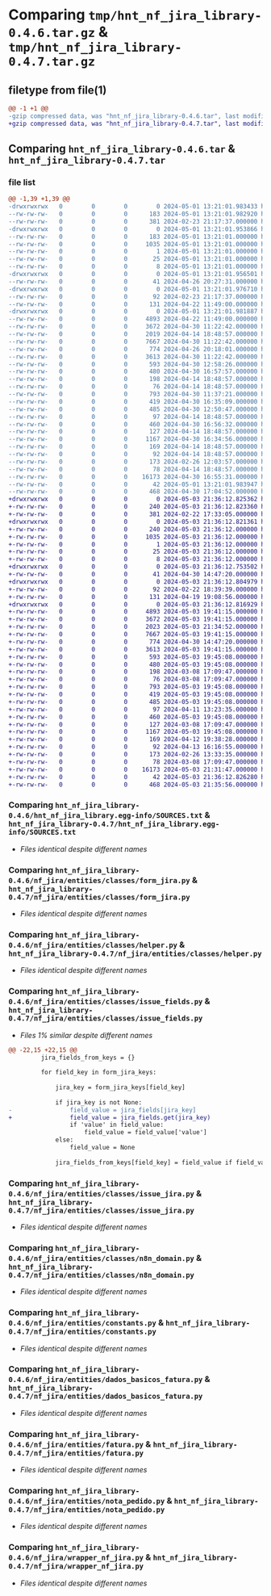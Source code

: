 # Comparing `tmp/hnt_nf_jira_library-0.4.6.tar.gz` & `tmp/hnt_nf_jira_library-0.4.7.tar.gz`

## filetype from file(1)

```diff
@@ -1 +1 @@
-gzip compressed data, was "hnt_nf_jira_library-0.4.6.tar", last modified: Wed May  1 13:21:01 2024, max compression
+gzip compressed data, was "hnt_nf_jira_library-0.4.7.tar", last modified: Fri May  3 21:36:12 2024, max compression
```

## Comparing `hnt_nf_jira_library-0.4.6.tar` & `hnt_nf_jira_library-0.4.7.tar`

### file list

```diff
@@ -1,39 +1,39 @@
-drwxrwxrwx   0        0        0        0 2024-05-01 13:21:01.983433 hnt_nf_jira_library-0.4.6/
--rw-rw-rw-   0        0        0      183 2024-05-01 13:21:01.982920 hnt_nf_jira_library-0.4.6/PKG-INFO
--rw-rw-rw-   0        0        0      381 2024-02-23 21:17:37.000000 hnt_nf_jira_library-0.4.6/README.md
-drwxrwxrwx   0        0        0        0 2024-05-01 13:21:01.953866 hnt_nf_jira_library-0.4.6/hnt_nf_jira_library.egg-info/
--rw-rw-rw-   0        0        0      183 2024-05-01 13:21:01.000000 hnt_nf_jira_library-0.4.6/hnt_nf_jira_library.egg-info/PKG-INFO
--rw-rw-rw-   0        0        0     1035 2024-05-01 13:21:01.000000 hnt_nf_jira_library-0.4.6/hnt_nf_jira_library.egg-info/SOURCES.txt
--rw-rw-rw-   0        0        0        1 2024-05-01 13:21:01.000000 hnt_nf_jira_library-0.4.6/hnt_nf_jira_library.egg-info/dependency_links.txt
--rw-rw-rw-   0        0        0       25 2024-05-01 13:21:01.000000 hnt_nf_jira_library-0.4.6/hnt_nf_jira_library.egg-info/requires.txt
--rw-rw-rw-   0        0        0        8 2024-05-01 13:21:01.000000 hnt_nf_jira_library-0.4.6/hnt_nf_jira_library.egg-info/top_level.txt
-drwxrwxrwx   0        0        0        0 2024-05-01 13:21:01.956501 hnt_nf_jira_library-0.4.6/nf_jira/
--rw-rw-rw-   0        0        0       41 2024-04-26 20:27:31.000000 hnt_nf_jira_library-0.4.6/nf_jira/__init__.py
-drwxrwxrwx   0        0        0        0 2024-05-01 13:21:01.976710 hnt_nf_jira_library-0.4.6/nf_jira/entities/
--rw-rw-rw-   0        0        0       92 2024-02-23 21:17:37.000000 hnt_nf_jira_library-0.4.6/nf_jira/entities/anexo.py
--rw-rw-rw-   0        0        0      131 2024-04-22 11:49:00.000000 hnt_nf_jira_library-0.4.6/nf_jira/entities/chave_acesso.py
-drwxrwxrwx   0        0        0        0 2024-05-01 13:21:01.981887 hnt_nf_jira_library-0.4.6/nf_jira/entities/classes/
--rw-rw-rw-   0        0        0     4893 2024-04-22 11:49:00.000000 hnt_nf_jira_library-0.4.6/nf_jira/entities/classes/form_jira.py
--rw-rw-rw-   0        0        0     3672 2024-04-30 11:22:42.000000 hnt_nf_jira_library-0.4.6/nf_jira/entities/classes/helper.py
--rw-rw-rw-   0        0        0     2019 2024-04-14 18:48:57.000000 hnt_nf_jira_library-0.4.6/nf_jira/entities/classes/issue_fields.py
--rw-rw-rw-   0        0        0     7667 2024-04-30 11:22:42.000000 hnt_nf_jira_library-0.4.6/nf_jira/entities/classes/issue_jira.py
--rw-rw-rw-   0        0        0      774 2024-04-26 20:18:01.000000 hnt_nf_jira_library-0.4.6/nf_jira/entities/classes/n8n_domain.py
--rw-rw-rw-   0        0        0     3613 2024-04-30 11:22:42.000000 hnt_nf_jira_library-0.4.6/nf_jira/entities/constants.py
--rw-rw-rw-   0        0        0      593 2024-04-30 12:58:26.000000 hnt_nf_jira_library-0.4.6/nf_jira/entities/dados_basicos_fatura.py
--rw-rw-rw-   0        0        0      480 2024-04-30 16:57:57.000000 hnt_nf_jira_library-0.4.6/nf_jira/entities/dados_basicos_miro.py
--rw-rw-rw-   0        0        0      198 2024-04-14 18:48:57.000000 hnt_nf_jira_library-0.4.6/nf_jira/entities/dados_nfe.py
--rw-rw-rw-   0        0        0       76 2024-04-14 18:48:57.000000 hnt_nf_jira_library-0.4.6/nf_jira/entities/detalhe.py
--rw-rw-rw-   0        0        0      793 2024-04-30 11:37:21.000000 hnt_nf_jira_library-0.4.6/nf_jira/entities/fatura.py
--rw-rw-rw-   0        0        0      419 2024-04-30 16:35:09.000000 hnt_nf_jira_library-0.4.6/nf_jira/entities/item.py
--rw-rw-rw-   0        0        0      485 2024-04-30 12:50:47.000000 hnt_nf_jira_library-0.4.6/nf_jira/entities/itens_fatura.py
--rw-rw-rw-   0        0        0       97 2024-04-14 18:48:57.000000 hnt_nf_jira_library-0.4.6/nf_jira/entities/jira_info.py
--rw-rw-rw-   0        0        0      460 2024-04-30 16:56:32.000000 hnt_nf_jira_library-0.4.6/nf_jira/entities/miro.py
--rw-rw-rw-   0        0        0      127 2024-04-14 18:48:57.000000 hnt_nf_jira_library-0.4.6/nf_jira/entities/nfe_sefaz.py
--rw-rw-rw-   0        0        0     1167 2024-04-30 16:34:56.000000 hnt_nf_jira_library-0.4.6/nf_jira/entities/nota_pedido.py
--rw-rw-rw-   0        0        0      169 2024-04-14 18:48:57.000000 hnt_nf_jira_library-0.4.6/nf_jira/entities/pagamento.py
--rw-rw-rw-   0        0        0       92 2024-04-14 18:48:57.000000 hnt_nf_jira_library-0.4.6/nf_jira/entities/referencia_pedido.py
--rw-rw-rw-   0        0        0      173 2024-02-26 12:03:57.000000 hnt_nf_jira_library-0.4.6/nf_jira/entities/sintese_itens.py
--rw-rw-rw-   0        0        0       78 2024-04-14 18:48:57.000000 hnt_nf_jira_library-0.4.6/nf_jira/entities/sintese_miro.py
--rw-rw-rw-   0        0        0    16173 2024-04-30 16:55:31.000000 hnt_nf_jira_library-0.4.6/nf_jira/wrapper_nf_jira.py
--rw-rw-rw-   0        0        0       42 2024-05-01 13:21:01.983947 hnt_nf_jira_library-0.4.6/setup.cfg
--rw-rw-rw-   0        0        0      468 2024-04-30 17:04:52.000000 hnt_nf_jira_library-0.4.6/setup.py
+drwxrwxrwx   0        0        0        0 2024-05-03 21:36:12.825362 hnt_nf_jira_library-0.4.7/
+-rw-rw-rw-   0        0        0      240 2024-05-03 21:36:12.823360 hnt_nf_jira_library-0.4.7/PKG-INFO
+-rw-rw-rw-   0        0        0      381 2024-02-22 17:33:05.000000 hnt_nf_jira_library-0.4.7/README.md
+drwxrwxrwx   0        0        0        0 2024-05-03 21:36:12.821361 hnt_nf_jira_library-0.4.7/hnt_nf_jira_library.egg-info/
+-rw-rw-rw-   0        0        0      240 2024-05-03 21:36:12.000000 hnt_nf_jira_library-0.4.7/hnt_nf_jira_library.egg-info/PKG-INFO
+-rw-rw-rw-   0        0        0     1035 2024-05-03 21:36:12.000000 hnt_nf_jira_library-0.4.7/hnt_nf_jira_library.egg-info/SOURCES.txt
+-rw-rw-rw-   0        0        0        1 2024-05-03 21:36:12.000000 hnt_nf_jira_library-0.4.7/hnt_nf_jira_library.egg-info/dependency_links.txt
+-rw-rw-rw-   0        0        0       25 2024-05-03 21:36:12.000000 hnt_nf_jira_library-0.4.7/hnt_nf_jira_library.egg-info/requires.txt
+-rw-rw-rw-   0        0        0        8 2024-05-03 21:36:12.000000 hnt_nf_jira_library-0.4.7/hnt_nf_jira_library.egg-info/top_level.txt
+drwxrwxrwx   0        0        0        0 2024-05-03 21:36:12.753502 hnt_nf_jira_library-0.4.7/nf_jira/
+-rw-rw-rw-   0        0        0       41 2024-04-30 14:47:20.000000 hnt_nf_jira_library-0.4.7/nf_jira/__init__.py
+drwxrwxrwx   0        0        0        0 2024-05-03 21:36:12.804979 hnt_nf_jira_library-0.4.7/nf_jira/entities/
+-rw-rw-rw-   0        0        0       92 2024-02-22 18:39:39.000000 hnt_nf_jira_library-0.4.7/nf_jira/entities/anexo.py
+-rw-rw-rw-   0        0        0      131 2024-04-19 19:08:56.000000 hnt_nf_jira_library-0.4.7/nf_jira/entities/chave_acesso.py
+drwxrwxrwx   0        0        0        0 2024-05-03 21:36:12.816929 hnt_nf_jira_library-0.4.7/nf_jira/entities/classes/
+-rw-rw-rw-   0        0        0     4893 2024-05-03 19:41:15.000000 hnt_nf_jira_library-0.4.7/nf_jira/entities/classes/form_jira.py
+-rw-rw-rw-   0        0        0     3672 2024-05-03 19:41:15.000000 hnt_nf_jira_library-0.4.7/nf_jira/entities/classes/helper.py
+-rw-rw-rw-   0        0        0     2023 2024-05-03 21:34:52.000000 hnt_nf_jira_library-0.4.7/nf_jira/entities/classes/issue_fields.py
+-rw-rw-rw-   0        0        0     7667 2024-05-03 19:41:15.000000 hnt_nf_jira_library-0.4.7/nf_jira/entities/classes/issue_jira.py
+-rw-rw-rw-   0        0        0      774 2024-04-30 14:47:20.000000 hnt_nf_jira_library-0.4.7/nf_jira/entities/classes/n8n_domain.py
+-rw-rw-rw-   0        0        0     3613 2024-05-03 19:41:15.000000 hnt_nf_jira_library-0.4.7/nf_jira/entities/constants.py
+-rw-rw-rw-   0        0        0      593 2024-05-03 19:45:08.000000 hnt_nf_jira_library-0.4.7/nf_jira/entities/dados_basicos_fatura.py
+-rw-rw-rw-   0        0        0      480 2024-05-03 19:45:08.000000 hnt_nf_jira_library-0.4.7/nf_jira/entities/dados_basicos_miro.py
+-rw-rw-rw-   0        0        0      198 2024-03-08 17:09:47.000000 hnt_nf_jira_library-0.4.7/nf_jira/entities/dados_nfe.py
+-rw-rw-rw-   0        0        0       76 2024-03-08 17:09:47.000000 hnt_nf_jira_library-0.4.7/nf_jira/entities/detalhe.py
+-rw-rw-rw-   0        0        0      793 2024-05-03 19:45:08.000000 hnt_nf_jira_library-0.4.7/nf_jira/entities/fatura.py
+-rw-rw-rw-   0        0        0      419 2024-05-03 19:45:08.000000 hnt_nf_jira_library-0.4.7/nf_jira/entities/item.py
+-rw-rw-rw-   0        0        0      485 2024-05-03 19:45:08.000000 hnt_nf_jira_library-0.4.7/nf_jira/entities/itens_fatura.py
+-rw-rw-rw-   0        0        0       97 2024-04-11 13:23:35.000000 hnt_nf_jira_library-0.4.7/nf_jira/entities/jira_info.py
+-rw-rw-rw-   0        0        0      460 2024-05-03 19:45:08.000000 hnt_nf_jira_library-0.4.7/nf_jira/entities/miro.py
+-rw-rw-rw-   0        0        0      127 2024-03-08 17:09:47.000000 hnt_nf_jira_library-0.4.7/nf_jira/entities/nfe_sefaz.py
+-rw-rw-rw-   0        0        0     1167 2024-05-03 19:45:08.000000 hnt_nf_jira_library-0.4.7/nf_jira/entities/nota_pedido.py
+-rw-rw-rw-   0        0        0      169 2024-04-12 19:38:28.000000 hnt_nf_jira_library-0.4.7/nf_jira/entities/pagamento.py
+-rw-rw-rw-   0        0        0       92 2024-04-13 16:16:55.000000 hnt_nf_jira_library-0.4.7/nf_jira/entities/referencia_pedido.py
+-rw-rw-rw-   0        0        0      173 2024-02-26 13:33:35.000000 hnt_nf_jira_library-0.4.7/nf_jira/entities/sintese_itens.py
+-rw-rw-rw-   0        0        0       78 2024-03-08 17:09:47.000000 hnt_nf_jira_library-0.4.7/nf_jira/entities/sintese_miro.py
+-rw-rw-rw-   0        0        0    16173 2024-05-03 21:31:47.000000 hnt_nf_jira_library-0.4.7/nf_jira/wrapper_nf_jira.py
+-rw-rw-rw-   0        0        0       42 2024-05-03 21:36:12.826280 hnt_nf_jira_library-0.4.7/setup.cfg
+-rw-rw-rw-   0        0        0      468 2024-05-03 21:35:56.000000 hnt_nf_jira_library-0.4.7/setup.py
```

### Comparing `hnt_nf_jira_library-0.4.6/hnt_nf_jira_library.egg-info/SOURCES.txt` & `hnt_nf_jira_library-0.4.7/hnt_nf_jira_library.egg-info/SOURCES.txt`

 * *Files identical despite different names*

### Comparing `hnt_nf_jira_library-0.4.6/nf_jira/entities/classes/form_jira.py` & `hnt_nf_jira_library-0.4.7/nf_jira/entities/classes/form_jira.py`

 * *Files identical despite different names*

### Comparing `hnt_nf_jira_library-0.4.6/nf_jira/entities/classes/helper.py` & `hnt_nf_jira_library-0.4.7/nf_jira/entities/classes/helper.py`

 * *Files identical despite different names*

### Comparing `hnt_nf_jira_library-0.4.6/nf_jira/entities/classes/issue_fields.py` & `hnt_nf_jira_library-0.4.7/nf_jira/entities/classes/issue_fields.py`

 * *Files 1% similar despite different names*

```diff
@@ -22,15 +22,15 @@
         jira_fields_from_keys = {}
 
         for field_key in form_jira_keys:
 
             jira_key = form_jira_keys[field_key]
     
             if jira_key is not None:
-                field_value = jira_fields[jira_key]
+                field_value = jira_fields.get(jira_key)
                 if 'value' in field_value:
                     field_value = field_value['value']
             else:
                 field_value = None
 
             jira_fields_from_keys[field_key] = field_value if field_value else None
```

### Comparing `hnt_nf_jira_library-0.4.6/nf_jira/entities/classes/issue_jira.py` & `hnt_nf_jira_library-0.4.7/nf_jira/entities/classes/issue_jira.py`

 * *Files identical despite different names*

### Comparing `hnt_nf_jira_library-0.4.6/nf_jira/entities/classes/n8n_domain.py` & `hnt_nf_jira_library-0.4.7/nf_jira/entities/classes/n8n_domain.py`

 * *Files identical despite different names*

### Comparing `hnt_nf_jira_library-0.4.6/nf_jira/entities/constants.py` & `hnt_nf_jira_library-0.4.7/nf_jira/entities/constants.py`

 * *Files identical despite different names*

### Comparing `hnt_nf_jira_library-0.4.6/nf_jira/entities/dados_basicos_fatura.py` & `hnt_nf_jira_library-0.4.7/nf_jira/entities/dados_basicos_fatura.py`

 * *Files identical despite different names*

### Comparing `hnt_nf_jira_library-0.4.6/nf_jira/entities/fatura.py` & `hnt_nf_jira_library-0.4.7/nf_jira/entities/fatura.py`

 * *Files identical despite different names*

### Comparing `hnt_nf_jira_library-0.4.6/nf_jira/entities/nota_pedido.py` & `hnt_nf_jira_library-0.4.7/nf_jira/entities/nota_pedido.py`

 * *Files identical despite different names*

### Comparing `hnt_nf_jira_library-0.4.6/nf_jira/wrapper_nf_jira.py` & `hnt_nf_jira_library-0.4.7/nf_jira/wrapper_nf_jira.py`

 * *Files identical despite different names*

